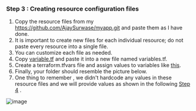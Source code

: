 ### Step 3 : Creating resource configuration files

1. Copy the resource files from my https://github.com/AjaySurwase/myapp.git and paste them as I have done.
2. It is important to create new files for each individual resource; do not paste every resource into a single file.
3. You can customize each file as needed.
4. Copy [variable.tf](https://github.com/AjaySurwase/Deploy-Flask-App/blob/master/Application%20Deployment/variables.tf) and paste it into a new file named variables.tf.
5. Create a terraform.tfvars file and assign values to variables like [this](https://github.com/mathesh-me/application-deployment-in-aws-terraform/blob/main/Application%20Deployment/terraform.tfvars).
6. Finally, your folder should resemble the picture below.
7. One thing to remember , we didn't hardcode any values in these resource files and we will provide values as shown in the following [Step 4](https://github.com/mathesh-me/application-deployment-in-aws-terraform/blob/main/variables.md) .


![image](https://github.com/user-attachments/assets/7439f74d-60df-41d5-99ad-d2d9b05b3c07)


